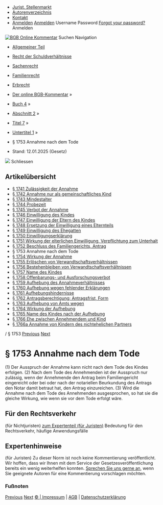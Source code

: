   * [Jurist. Stellenmarkt](https://bgb.kommentar.de/Buch-4/Abschnitt-2/Titel-7/Untertitel-1/</job-board> "Jurist. Stellenmarkt")
  * [Autorenverzeichnis](https://bgb.kommentar.de/Buch-4/Abschnitt-2/Titel-7/Untertitel-1/</Autorenverzeichnis> "Autorenverzeichnis")
  * [Kontakt](https://bgb.kommentar.de/Buch-4/Abschnitt-2/Titel-7/Untertitel-1/</Kontakt>)
  * [Anmelden](https://bgb.kommentar.de/Buch-4/Abschnitt-2/Titel-7/Untertitel-1/<#login> "show login form") [Anmelden](https://bgb.kommentar.de/Buch-4/Abschnitt-2/Titel-7/Untertitel-1/<#> "hide login form") Username Password
[Forgot your password?](https://bgb.kommentar.de/Buch-4/Abschnitt-2/Titel-7/Untertitel-1/</user/forgotpassword>) Anmelden 


[![BGB Online Kommentar](https://bgb.kommentar.de/extension/bgb/design/bgb/images/logo.png)](https://bgb.kommentar.de/Buch-4/Abschnitt-2/Titel-7/Untertitel-1/</> "BGB Online Kommentar")
Suchen
Navigation
  * [Allgemeiner Teil](https://bgb.kommentar.de/Buch-4/Abschnitt-2/Titel-7/Untertitel-1/</Buch-1>)
  * [Recht der Schuldverhältnisse](https://bgb.kommentar.de/Buch-4/Abschnitt-2/Titel-7/Untertitel-1/</Buch-2>)
  * [Sachenrecht](https://bgb.kommentar.de/Buch-4/Abschnitt-2/Titel-7/Untertitel-1/</Buch-3>)
  * [Familienrecht](https://bgb.kommentar.de/Buch-4/Abschnitt-2/Titel-7/Untertitel-1/</Buch-4>)
  * [Erbrecht](https://bgb.kommentar.de/Buch-4/Abschnitt-2/Titel-7/Untertitel-1/</Buch-5>)


  * [Der online BGB-Kommentar](https://bgb.kommentar.de/Buch-4/Abschnitt-2/Titel-7/Untertitel-1/</>) »
  * [Buch 4](https://bgb.kommentar.de/Buch-4/Abschnitt-2/Titel-7/Untertitel-1/</Buch-4>) »
  * [Abschnitt 2](https://bgb.kommentar.de/Buch-4/Abschnitt-2/Titel-7/Untertitel-1/</Buch-4/Abschnitt-2>) »
  * [Titel 7](https://bgb.kommentar.de/Buch-4/Abschnitt-2/Titel-7/Untertitel-1/</Buch-4/Abschnitt-2/Titel-7>) »
  * [Untertitel 1](https://bgb.kommentar.de/Buch-4/Abschnitt-2/Titel-7/Untertitel-1/</Buch-4/Abschnitt-2/Titel-7/Untertitel-1>) »
  * § 1753 Annahme nach dem Tode 
  * Stand: 12.01.2025 (Gesetz) 


![](https://vg01.met.vgwort.de/na/1c9909529ead4f509072c06d9081a7d5)
Schliessen 
## Artikelübersicht
  * [ § 1741 Zulässigkeit der Annahme ](https://bgb.kommentar.de/Buch-4/Abschnitt-2/Titel-7/Untertitel-1/</Buch-4/Abschnitt-2/Titel-7/Untertitel-1/Zulaessigkeit-der-Annahme>)
  * [ § 1742 Annahme nur als gemeinschaftliches Kind ](https://bgb.kommentar.de/Buch-4/Abschnitt-2/Titel-7/Untertitel-1/</Buch-4/Abschnitt-2/Titel-7/Untertitel-1/Annahme-nur-als-gemeinschaftliches-Kind>)
  * [ § 1743 Mindestalter ](https://bgb.kommentar.de/Buch-4/Abschnitt-2/Titel-7/Untertitel-1/</Buch-4/Abschnitt-2/Titel-7/Untertitel-1/Mindestalter>)
  * [ § 1744 Probezeit ](https://bgb.kommentar.de/Buch-4/Abschnitt-2/Titel-7/Untertitel-1/</Buch-4/Abschnitt-2/Titel-7/Untertitel-1/Probezeit>)
  * [ § 1745 Verbot der Annahme ](https://bgb.kommentar.de/Buch-4/Abschnitt-2/Titel-7/Untertitel-1/</Buch-4/Abschnitt-2/Titel-7/Untertitel-1/Verbot-der-Annahme>)
  * [ § 1746 Einwilligung des Kindes ](https://bgb.kommentar.de/Buch-4/Abschnitt-2/Titel-7/Untertitel-1/</Buch-4/Abschnitt-2/Titel-7/Untertitel-1/Einwilligung-des-Kindes>)
  * [ § 1747 Einwilligung der Eltern des Kindes ](https://bgb.kommentar.de/Buch-4/Abschnitt-2/Titel-7/Untertitel-1/</Buch-4/Abschnitt-2/Titel-7/Untertitel-1/Einwilligung-der-Eltern-des-Kindes>)
  * [ § 1748 Ersetzung der Einwilligung eines Elternteils ](https://bgb.kommentar.de/Buch-4/Abschnitt-2/Titel-7/Untertitel-1/</Buch-4/Abschnitt-2/Titel-7/Untertitel-1/Ersetzung-der-Einwilligung-eines-Elternteils>)
  * [ § 1749 Einwilligung des Ehegatten ](https://bgb.kommentar.de/Buch-4/Abschnitt-2/Titel-7/Untertitel-1/</Buch-4/Abschnitt-2/Titel-7/Untertitel-1/Einwilligung-des-Ehegatten>)
  * [ § 1750 Einwilligungserklärung ](https://bgb.kommentar.de/Buch-4/Abschnitt-2/Titel-7/Untertitel-1/</Buch-4/Abschnitt-2/Titel-7/Untertitel-1/Einwilligungserklaerung>)
  * [ § 1751 Wirkung der elterlichen Einwilligung, Verpflichtung zum Unterhalt ](https://bgb.kommentar.de/Buch-4/Abschnitt-2/Titel-7/Untertitel-1/</Buch-4/Abschnitt-2/Titel-7/Untertitel-1/Wirkung-der-elterlichen-Einwilligung-Verpflichtung-zum-Unterhalt>)
  * [ § 1752 Beschluss des Familiengerichts, Antrag ](https://bgb.kommentar.de/Buch-4/Abschnitt-2/Titel-7/Untertitel-1/</Buch-4/Abschnitt-2/Titel-7/Untertitel-1/Beschluss-des-Familiengerichts-Antrag>)
  * § 1753 Annahme nach dem Tode 
  * [ § 1754 Wirkung der Annahme ](https://bgb.kommentar.de/Buch-4/Abschnitt-2/Titel-7/Untertitel-1/</Buch-4/Abschnitt-2/Titel-7/Untertitel-1/Wirkung-der-Annahme>)
  * [ § 1755 Erlöschen von Verwandtschaftsverhältnissen ](https://bgb.kommentar.de/Buch-4/Abschnitt-2/Titel-7/Untertitel-1/</Buch-4/Abschnitt-2/Titel-7/Untertitel-1/Erloeschen-von-Verwandtschaftsverhaeltnissen>)
  * [ § 1756 Bestehenbleiben von Verwandtschaftsverhältnissen ](https://bgb.kommentar.de/Buch-4/Abschnitt-2/Titel-7/Untertitel-1/</Buch-4/Abschnitt-2/Titel-7/Untertitel-1/Bestehenbleiben-von-Verwandtschaftsverhaeltnissen>)
  * [ § 1757 Name des Kindes ](https://bgb.kommentar.de/Buch-4/Abschnitt-2/Titel-7/Untertitel-1/</Buch-4/Abschnitt-2/Titel-7/Untertitel-1/Name-des-Kindes>)
  * [ § 1758 Offenbarungs- und Ausforschungsverbot ](https://bgb.kommentar.de/Buch-4/Abschnitt-2/Titel-7/Untertitel-1/</Buch-4/Abschnitt-2/Titel-7/Untertitel-1/Offenbarungs-und-Ausforschungsverbot>)
  * [ § 1759 Aufhebung des Annahmeverhältnisses ](https://bgb.kommentar.de/Buch-4/Abschnitt-2/Titel-7/Untertitel-1/</Buch-4/Abschnitt-2/Titel-7/Untertitel-1/Aufhebung-des-Annahmeverhaeltnisses>)
  * [ § 1760 Aufhebung wegen fehlender Erklärungen ](https://bgb.kommentar.de/Buch-4/Abschnitt-2/Titel-7/Untertitel-1/</Buch-4/Abschnitt-2/Titel-7/Untertitel-1/Aufhebung-wegen-fehlender-Erklaerungen>)
  * [ § 1761 Aufhebungshindernisse ](https://bgb.kommentar.de/Buch-4/Abschnitt-2/Titel-7/Untertitel-1/</Buch-4/Abschnitt-2/Titel-7/Untertitel-1/Aufhebungshindernisse>)
  * [ § 1762 Antragsberechtigung; Antragsfrist, Form ](https://bgb.kommentar.de/Buch-4/Abschnitt-2/Titel-7/Untertitel-1/</Buch-4/Abschnitt-2/Titel-7/Untertitel-1/Antragsberechtigung-Antragsfrist-Form>)
  * [ § 1763 Aufhebung von Amts wegen ](https://bgb.kommentar.de/Buch-4/Abschnitt-2/Titel-7/Untertitel-1/</Buch-4/Abschnitt-2/Titel-7/Untertitel-1/Aufhebung-von-Amts-wegen>)
  * [ § 1764 Wirkung der Aufhebung ](https://bgb.kommentar.de/Buch-4/Abschnitt-2/Titel-7/Untertitel-1/</Buch-4/Abschnitt-2/Titel-7/Untertitel-1/Wirkung-der-Aufhebung>)
  * [ § 1765 Name des Kindes nach der Aufhebung ](https://bgb.kommentar.de/Buch-4/Abschnitt-2/Titel-7/Untertitel-1/</Buch-4/Abschnitt-2/Titel-7/Untertitel-1/Name-des-Kindes-nach-der-Aufhebung>)
  * [ § 1766 Ehe zwischen Annehmendem und Kind ](https://bgb.kommentar.de/Buch-4/Abschnitt-2/Titel-7/Untertitel-1/</Buch-4/Abschnitt-2/Titel-7/Untertitel-1/Ehe-zwischen-Annehmendem-und-Kind>)
  * [ § 1766a Annahme von Kindern des nichtehelichen Partners ](https://bgb.kommentar.de/Buch-4/Abschnitt-2/Titel-7/Untertitel-1/</Buch-4/Abschnitt-2/Titel-7/Untertitel-1/Annahme-von-Kindern-des-nichtehelichen-Partners>)


/ § 1753 
[Previous](https://bgb.kommentar.de/Buch-4/Abschnitt-2/Titel-7/Untertitel-1/</Buch-4/Abschnitt-2/Titel-7/Untertitel-1/Beschluss-des-Familiengerichts-Antrag> "§ 1752 Beschluss des Familiengerichts, Antrag") [Next](https://bgb.kommentar.de/Buch-4/Abschnitt-2/Titel-7/Untertitel-1/</Buch-4/Abschnitt-2/Titel-7/Untertitel-1/Wirkung-der-Annahme> "§ 1754 Wirkung der Annahme")
# § 1753 Annahme nach dem Tode
(1) Der Ausspruch der Annahme kann nicht nach dem Tode des Kindes erfolgen.
(2) Nach dem Tode des Annehmenden ist der Ausspruch nur zulässig, wenn der Annehmende den Antrag beim Familiengericht eingereicht oder bei oder nach der notariellen Beurkundung des Antrags den Notar damit betraut hat, den Antrag einzureichen.
(3) Wird die Annahme nach dem Tode des Annehmenden ausgesprochen, so hat sie die gleiche Wirkung, wie wenn sie vor dem Tode erfolgt wäre.
## Für den Rechtsverkehr 
(für Nichtjuristen)
[zum Expertenteil (für Juristen)](https://bgb.kommentar.de/Buch-4/Abschnitt-2/Titel-7/Untertitel-1/<#expertenhinweise>)
Bedeutung für den Rechtsverkehr, häufige Anwendungsfälle
## Expertenhinweise
(für Juristen)
Zu dieser Norm ist noch keine Kommentierung veröffentlicht. Wir hoffen, dass wir Ihnen mit dem Service der Gesetzesveröffentlichung bereits ein wenig weiterhelfen konnten. [Sprechen Sie uns gerne an](https://bgb.kommentar.de/Buch-4/Abschnitt-2/Titel-7/Untertitel-1/</Kontakt>), wenn Sie geeignete Autoren für eine Kommentierung vorschlagen möchten. 
### Fußnoten
[Previous](https://bgb.kommentar.de/Buch-4/Abschnitt-2/Titel-7/Untertitel-1/</Buch-4/Abschnitt-2/Titel-7/Untertitel-1/Beschluss-des-Familiengerichts-Antrag> "§ 1752 Beschluss des Familiengerichts, Antrag") [Next](https://bgb.kommentar.de/Buch-4/Abschnitt-2/Titel-7/Untertitel-1/</Buch-4/Abschnitt-2/Titel-7/Untertitel-1/Wirkung-der-Annahme> "§ 1754 Wirkung der Annahme")
[© | Impressum](https://bgb.kommentar.de/Buch-4/Abschnitt-2/Titel-7/Untertitel-1/</Kontakt>) | [AGB](https://bgb.kommentar.de/Buch-4/Abschnitt-2/Titel-7/Untertitel-1/</AGB>) | [Datenschutzerklärung](https://bgb.kommentar.de/Buch-4/Abschnitt-2/Titel-7/Untertitel-1/</Datenschutzerklaerung-fuer-Leser>)
